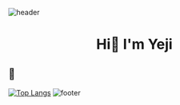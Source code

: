 ![header](https://capsule-render.vercel.app/api?&color=auto)

<div align="center">
  <h1> Hi👋 I'm Yeji </h1>
  
</div>

## 🌱 

<!--
**Lee-ye-ji/Lee-ye-ji** is a ✨ _special_ ✨ repository because its `README.md` (this file) appears on your GitHub profile.

Here are some ideas to get you started:

- 🔭 I’m currently working on ...
- 🌱 I’m currently learning ...
- 👯 I’m looking to collaborate on ...
- 🤔 I’m looking for help with ...
- 💬 Ask me about ...
- 📫 How to reach me: ...
- 😄 Pronouns: ...
- ⚡ Fun fact: ...
-->


[![Top Langs](https://github-readme-stats.vercel.app/api/top-langs/?username=Lee-ye-ji&layout=compact)](https://github.com/anuraghazra/github-readme-stats)
![footer](https://capsule-render.vercel.app/api?section=footer)

